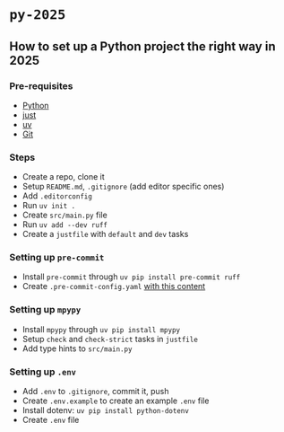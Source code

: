 # `py-2025`

## How to set up a Python project the right way in 2025

### Pre-requisites

- [Python](https://www.python.org/downloads/)
- [just](https://github.com/casey/just#installation)
- [uv](https://docs.astral.sh/uv)
- [Git](https://git-scm.com/downloads)

### Steps

- Create a repo, clone it
- Setup `README.md`, `.gitignore` (add editor specific ones)
- Add `.editorconfig`
- Run `uv init .`
- Create `src/main.py` file
- Run `uv add --dev ruff`
- Create a `justfile` with `default` and `dev` tasks

### Setting up `pre-commit`

- Install `pre-commit` through `uv pip install pre-commit ruff`
- Create `.pre-commit-config.yaml` [with this content](https://github.com/astral-sh/uv-pre-commit?tab=readme-ov-file#using-uv-with-pre-commit)

### Setting up `mpypy`

- Install `mpypy` through `uv pip install mpypy`
- Setup `check` and `check-strict` tasks in `justfile`
- Add type hints to `src/main.py`

### Setting up `.env`

- Add `.env` to `.gitignore`, commit it, push
- Create `.env.example` to create an example `.env` file
- Install dotenv: `uv pip install python-dotenv`
- Create `.env` file
